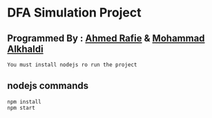 # DFA Simulation Project

## Programmed By : [Ahmed Rafie](https://www.facebook.com/Ahmed.Rafie65) & [Mohammad Alkhaldi](https://www.facebook.com/profile.php?id=100012163270514)
```
You must install nodejs ro run the project
```
## nodejs commands
```
npm install
npm start
```
